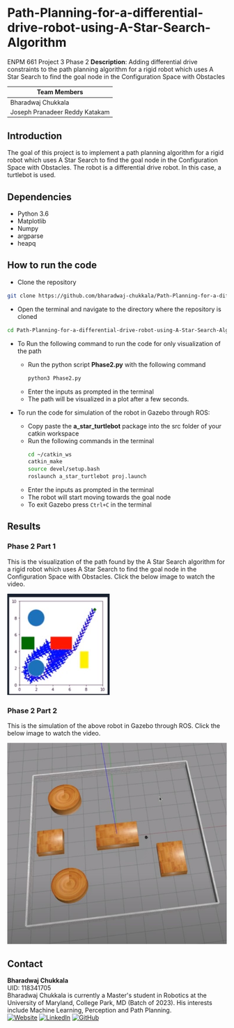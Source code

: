 # Path-Planning-for-a-differential-drive-robot-using-A-Star-Search-Algorithm

ENPM 661 Project 3 Phase 2
**Description**: Adding differential drive constraints to the path planning algorithm for a rigid robot which uses A Star Search to find the goal node in the Configuration Space with Obstacles

| Team Members                   |
| ------------------------------ |
| Bharadwaj Chukkala             |
| Joseph Pranadeer Reddy Katakam |

## Introduction

The goal of this project is to implement a path planning algorithm for a rigid robot which uses A Star Search to find the goal node in the Configuration Space with Obstacles. The robot is a differential drive robot. In this case, a turtlebot is used.

## Dependencies

* Python 3.6
* Matplotlib
* Numpy
* argparse
* heapq

## How to run the code

* Clone the repository

```bash
git clone https://github.com/bharadwaj-chukkala/Path-Planning-for-a-differential-drive-robot-using-A-Star-Search-Algorithm.git
```

* Open the terminal and navigate to the directory where the repository is cloned

```bash
cd Path-Planning-for-a-differential-drive-robot-using-A-Star-Search-Algorithm
```

* To Run the following command to run the code for only visualization of the path
    * Run the python script **Phase2.py** with the following command
        ```bash
        python3 Phase2.py
        ```
    * Enter the inputs as prompted in the terminal
    * The path will be visualized in a plot after a few seconds.



* To run the code for simulation of the robot in Gazebo through ROS:

  * Copy paste the **a_star_turtlebot** package into the src folder of your catkin workspace
  * Run the following commands in the terminal
    ```bash
    cd ~/catkin_ws
    catkin_make
    source devel/setup.bash
    roslaunch a_star_turtlebot proj.launch
    ```
  * Enter the inputs as prompted in the terminal
  * The robot will start moving towards the goal node
  * To exit Gazebo press ``Ctrl+C`` in the terminal

## Results

### Phase 2 Part 1

This is the visualization of the path found by the A Star Search algorithm for a rigid robot which uses A Star Search to find the goal node in the Configuration Space with Obstacles. Click the below image to watch the video.

[![Phase 2 Part 1](https://github.com/bharadwaj-chukkala/Path-Planning-for-a-differential-drive-robot-using-A-Star-Search-Algorithm/blob/main/outputs/P3P1.jpg)](https://drive.google.com/file/d/105u4m5jktIU5xoYhF-J1HIAQVPftdcAq/view?usp=share_link)

### Phase 2 Part 2

This is the simulation of the above robot in Gazebo through ROS. Click the below image to watch the video.

[![Phase 2 Part 2](https://github.com/bharadwaj-chukkala/Path-Planning-for-a-differential-drive-robot-using-A-Star-Search-Algorithm/blob/main/outputs/P3P2.jpg)](https://drive.google.com/file/d/1tFrjVtalV8_ed-6tbaOr8Phx-Ovm0vvK/view?usp=share_link)

## Contact

**Bharadwaj Chukkala**<br>
UID: 118341705<br>
Bharadwaj Chukkala is currently a Master's student in Robotics at the University of Maryland, College Park, MD (Batch of 2023). His interests include Machine Learning, Perception and Path Planning.<br>
[![Website](https://img.shields.io/badge/Website-000000?style=for-the-badge&logo=google-chrome&logoColor=white)](https://bharadwaj-chukkala.github.io/)
[![LinkedIn](https://img.shields.io/badge/LinkedIn-0077B5?style=for-the-badge&logo=linkedin&logoColor=white)](https://www.linkedin.com/in/bharadwaj-chukkala/)
[![GitHub](https://img.shields.io/badge/GitHub-100000?style=for-the-badge&logo=github&logoColor=white)](https://github.com/bharadwaj-chukkala)

